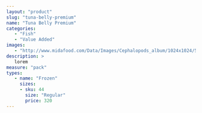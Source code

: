 ```yaml
---
layout: "product"
slug: "tuna-belly-premium"
name: "Tuna Belly Premium"
categories:
   - "Fish"
   - "Value Added"
images:
   - "http://www.midafood.com/Data/Images/Cephalopods_album/1024x1024/54acdb77e60ec196.jpg"
description: >
   lorem
measure: "pack"
types: 
   - name: "Frozen"
     sizes: 
     - sku: 44
       size: "Regular"
       price: 320
---
```

